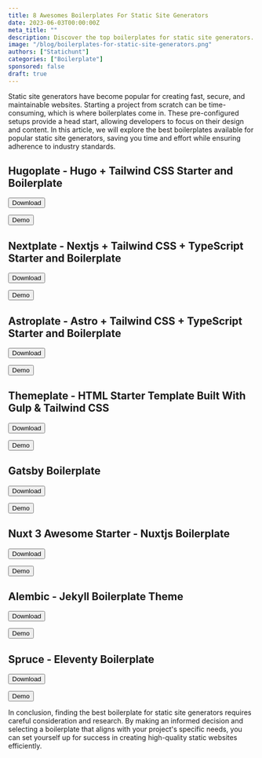 ```yaml
---
title: 8 Awesomes Boilerplates For Static Site Generators
date: 2023-06-03T00:00:00Z
meta_title: ""
description: Discover the top boilerplates for static site generators. Kickstart your projects and save time with preconfigured templates. Boost productivity now!
image: "/blog/boilerplates-for-static-site-generators.png"
authors: ["Statichunt"]
categories: ["Boilerplate"]
sponsored: false
draft: true
---
```


Static site generators have become popular for creating fast, secure, and maintainable websites. Starting a project from scratch can be time-consuming, which is where boilerplates come in. These pre-configured setups provide a head start, allowing developers to focus on their design and content. In this article, we will explore the best boilerplates available for popular static site generators, saving you time and effort while ensuring adherence to industry standards.

## Hugoplate - Hugo + Tailwind CSS Starter and Boilerplate

<Mockup src="/blog/hugoplate.png" alt="hugoplate hugo boilerplate" />

<Button href="https://statichunt.com/themes/hugo-hugoplate" >Download</Button>

<Button href="https://hugoplate.netlify.app/" >Demo</Button>

## Nextplate - Nextjs + Tailwind CSS + TypeScript Starter and Boilerplate

<Mockup src="/blog/nextplate.png" alt="nextplate nextjs boilerplate" />

<Button href="https://statichunt.com/themes/nextjs-nextplate" >Download</Button>

<Button href="https://nextplate.netlify.app/" >Demo</Button>

## Astroplate - Astro + Tailwind CSS + TypeScript Starter and Boilerplate

<Mockup src="/blog/astroplate.png" alt="astro boilerplate" />

<Button href="https://statichunt.com/themes/astro-astroplate" >Download</Button>

<Button href="https://astroplate.netlify.app/" >Demo</Button>

## Themeplate - HTML Starter Template Built With Gulp & Tailwind CSS

<Mockup src="/blog/themeplate.png" alt="themeplate gulp boilerplate" />

<Button href="https://github.com/zeon-studio/themeplate" >Download</Button>

<Button href="https://themeplate.netlify.app/" >Demo</Button>

## Gatsby Boilerplate

<Mockup src="/blog/gatsby-boilerplate.png" alt="gatsby Boilerplate" />

<Button href="https://github.com/diegonvs/gatsby-boilerplate" >Download</Button>

<Button href="https://gatsbyboilerplate.netlify.app/" >Demo</Button>

## Nuxt 3 Awesome Starter - Nuxtjs Boilerplate

<Mockup src="/blog/awesome-starter.png" alt="nuxtjs Boilerplate" />

<Button href="https://github.com/viandwi24/nuxt3-awesome-starter" >Download</Button>

<Button href="https://nuxt3-awesome-starter.vercel.app/" >Demo</Button>

## Alembic - Jekyll Boilerplate Theme

<Mockup src="/blog/alembic.png" alt="alembic jekyll Boilerplate" />

<Button href="https://github.com/daviddarnes/alembic" >Download</Button>

<Button href="https://alembic.darn.es/" >Demo</Button>

## Spruce - Eleventy Boilerplate

<Mockup src="/blog/spruce.png" alt="spruce eleventy Boilerplate" />

<Button href="https://github.com/conedevelopment/sprucecss-eleventy-starter" >Download</Button>

<Button href="https://eleventy-starter.sprucecss.com/" > Demo </Button>

In conclusion, finding the best boilerplate for static site generators requires careful consideration and research. By making an informed decision and selecting a boilerplate that aligns with your project's specific needs, you can set yourself up for success in creating high-quality static websites efficiently.
